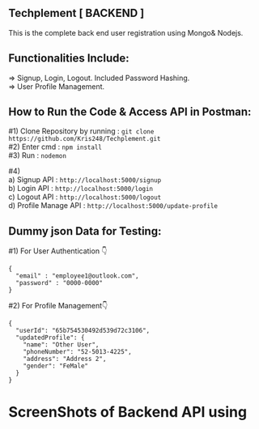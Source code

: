 ## Techplement [ BACKEND ]            
This is the complete back end user registration using Mongo& Nodejs.              

## Functionalities Include:             
=> Signup, Login, Logout. Included Password Hashing.                       
=> User Profile Management.                     

## How to Run the Code & Access API in Postman:                            
#1) Clone Repository by running :     ```git clone https://github.com/Kris248/Techplement.git```                            
#2) Enter cmd :                       ```npm install```                                         
#3) Run :                             ```nodemon```         

#4)     
a) Signup API :            `http://localhost:5000/signup`                         
b) Login API :             ```http://localhost:5000/login```                                 
c) Logout API :            ```http://localhost:5000/logout```                       
d) Profile Manage API :    ```http://localhost:5000/update-profile```                                       

## Dummy json Data for Testing:                                       

#1) For User Authentication 👇                                     
```
{
  "email" : "employee1@outlook.com",
  "password" : "0000-0000"
}
```

#2) For Profile Management👇                                            

```
{
  "userId": "65b754530492d539d72c3106",
  "updatedProfile": {
    "name": "Other User",
    "phoneNumber": "52-5013-4225",
    "address": "Address 2",
    "gender": "FeMale"
  }
}
```
                                                      
# ScreenShots of Backend API using 
